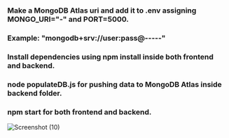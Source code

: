 ### Make a MongoDB Atlas uri and add it to .env assigning MONGO_URI="-" and PORT=5000.
### Example: "mongodb+srv://user:pass@-----"
### Install dependencies using npm install inside both frontend and backend.
### node populateDB.js for pushing data to MongoDB Atlas inside backend folder.
### npm start for both frontend and backend.

![Screenshot (10)](https://github.com/codearora/chatbot-order-delivery/assets/91114793/55327090-46cd-4baa-aca5-ba06e7eae594)
